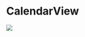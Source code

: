 # CalendarView
[![](https://jitpack.io/v/barbolin-semyon/CalendarView.svg)](https://jitpack.io/#barbolin-semyon/CalendarView)
